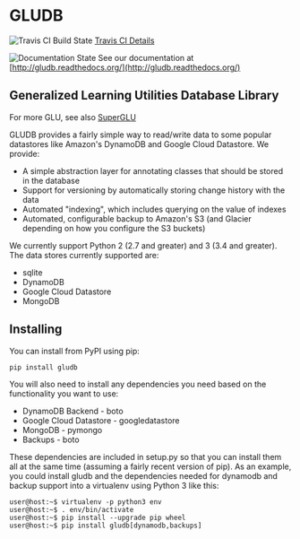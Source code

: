 GLUDB
=============

![Travis CI Build State](https://travis-ci.org/memphis-iis/GLUDB.svg?branch=master)
[Travis CI Details](https://travis-ci.org/memphis-iis/GLUDB)

![Documentation State](https://img.shields.io/badge/docs-latest-brightgreen.svg?style=flat)
See our documentation at [http://gludb.readthedocs.org/](http://gludb.readthedocs.org/)


Generalized Learning Utilities Database Library
--------------------------------------------------

For more GLU, see also
[SuperGLU](https://github.com/GeneralizedLearningUtilities/SuperGLU)

GLUDB provides a fairly simple way to read/write data to some popular datastores
like Amazon's DynamoDB and Google Cloud Datastore. We provide:

* A simple abstraction layer for annotating classes that should be stored in
  the database
* Support for versioning by automatically storing change history with the data
* Automated "indexing", which includes querying on the value of indexes
* Automated, configurable backup to Amazon's S3 (and Glacier depending on how
  you configure the S3 buckets)

We currently support Python 2 (2.7 and greater) and 3 (3.4 and greater). The
data stores currently supported are:

* sqlite
* DynamoDB
* Google Cloud Datastore
* MongoDB

Installing
------------

You can install from PyPI using pip:

    pip install gludb

You will also need to install any dependencies you need based on the
functionality you want to use:

* DynamoDB Backend - boto
* Google Cloud Datastore - googledatastore
* MongoDB - pymongo
* Backups - boto

These dependencies are included in setup.py so that you can install them all
at the same time (assuming a fairly recent version of pip). As an example,
you could install gludb and the dependencies needed for dynamodb and backup
support into a virtualenv using Python 3 like this:

    user@host:~$ virtualenv -p python3 env
    user@host:~$ . env/bin/activate
    user@host:~$ pip install --upgrade pip wheel
    user@host:~$ pip install gludb[dynamodb,backups]
